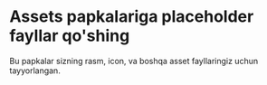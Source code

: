 # Assets papkalariga placeholder fayllar qo'shing

Bu papkalar sizning rasm, icon, va boshqa asset fayllaringiz uchun tayyorlangan.
